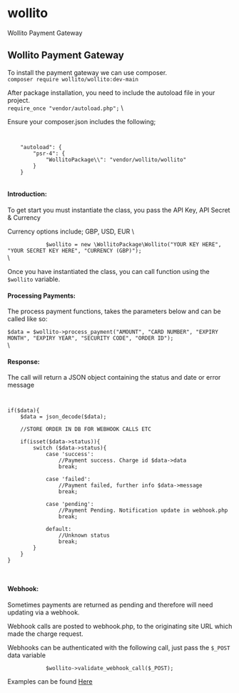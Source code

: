# wollito
Wollito Payment Gateway


Wollito Payment Gateway
-----------------------

To install the payment gateway we can use composer.\
 `composer require wollito/wollito:dev-main`

After package installation, you need to include the autoload file in
your project. \
 `require_once "vendor/autoload.php";` \

Ensure your composer.json includes the following;

`             `

``` {style="color: #e83e8c;"}
    "autoload": {
        "psr-4": {
            "WollitoPackage\\": "vendor/wollito/wollito"
        }
    }
                
```

#### Introduction:

To get start you must instantiate the class, you pass the API Key, API
Secret & Currency

Currency options include; GBP, USD, EUR \

`             $wollito = new \WollitoPackage\Wollito("YOUR KEY HERE", "YOUR SECRET KEY HERE", "CURRENCY (GBP)");         `
\
\

Once you have instantiated the class, you can call function using the
`$wollito` variable.

#### Processing Payments:

The process payment functions, takes the parameters below and can be
called like so:

` $data = $wollito->process_payment("AMOUNT", "CARD NUMBER", "EXPIRY MONTH", "EXPIRY YEAR", "SECURITY CODE", "ORDER ID"); `
\
\

#### Response:

The call will return a JSON object containing the status and date or
error message

`             `

``` {style="color: #e83e8c;"}
if($data){
    $data = json_decode($data);

    //STORE ORDER IN DB FOR WEBHOOK CALLS ETC

    if(isset($data->status)){
        switch ($data->status){
            case 'success':
                //Payment success. Charge id $data->data
                break;

            case 'failed':
                //Payment failed, further info $data->message
                break;

            case 'pending':
                //Payment Pending. Notification update in webhook.php
                break;

            default:
                //Unknown status
                break;
        }
    }
}

            
```

#### Webhook:

Sometimes payments are returned as pending and therefore will need
updating via a webhook.

Webhook calls are posted to webhook.php, to the originating site URL
which made the charge request.

Webhooks can be authenticated with the following call, just pass the
`$_POST` data variable

`             $wollito->validate_webhook_call($_POST);         `

Examples can be found [Here](https://github.com/Wollito/wollito/Example)
